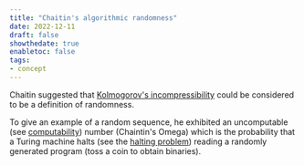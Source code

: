 ```yaml
---
title: "Chaitin's algorithmic randomness"
date: 2022-12-11
draft: false
showthedate: true
enabletoc: false
tags:
- concept
---
```


Chaitin suggested that [Kolmogorov's incompressibility](concept/Kolmogorov's%20incompressibility.md) could be considered to be a definition of randomness.

To give an example of a random sequence, he exhibited an uncomputable (see [computability](concept/computability.md)) number (Chaintin's Omega) which is  the probability that a Turing machine halts (see the [halting problem](concept/halting%20problem.md)) reading a randomly generated program (toss a coin to obtain binaries).